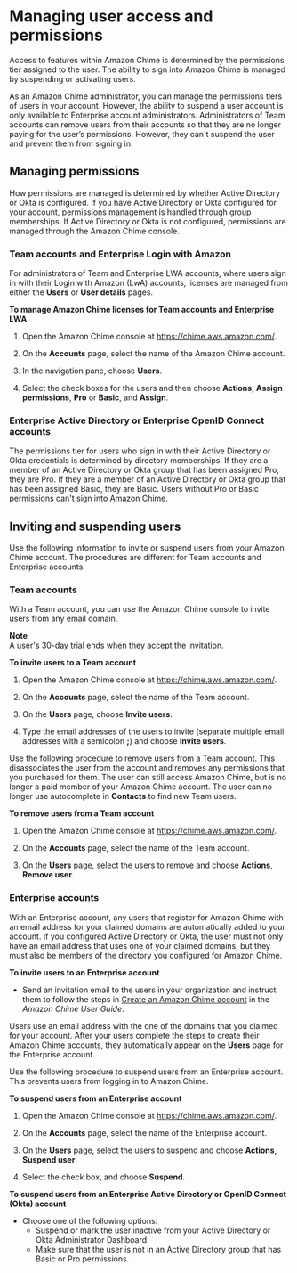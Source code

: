 # Managing user access and permissions<a name="manage-access"></a>

Access to features within Amazon Chime is determined by the permissions tier assigned to the user\. The ability to sign into Amazon Chime is managed by suspending or activating users\. 

As an Amazon Chime administrator, you can manage the permissions tiers of users in your account\. However, the ability to suspend a user account is only available to Enterprise account administrators\. Administrators of Team accounts can remove users from their accounts so that they are no longer paying for the user’s permissions\. However, they can't suspend the user and prevent them from signing in\. 

## Managing permissions<a name="manage-licenses"></a>

How permissions are managed is determined by whether Active Directory or Okta is configured\. If you have Active Directory or Okta configured for your account, permissions management is handled through group memberships\. If Active Directory or Okta is not configured, permissions are managed through the Amazon Chime console\. 

### Team accounts and Enterprise Login with Amazon<a name="manage-team-licenses"></a>

For administrators of Team and Enterprise LWA accounts, where users sign in with their Login with Amazon \(LwA\) accounts, licenses are managed from either the **Users** or **User details** pages\. 

**To manage Amazon Chime licenses for Team accounts and Enterprise LWA**

1. Open the Amazon Chime console at [https://chime\.aws\.amazon\.com/](https://chime.aws.amazon.com)\.

1. On the **Accounts** page, select the name of the Amazon Chime account\.

1. In the navigation pane, choose **Users**\.

1. Select the check boxes for the users and then choose **Actions**, **Assign permissions**, **Pro** or **Basic**, and **Assign**\.

### Enterprise Active Directory or Enterprise OpenID Connect accounts<a name="manage-AD-licenses"></a>

The permissions tier for users who sign in with their Active Directory or Okta credentials is determined by directory memberships\. If they are a member of an Active Directory or Okta group that has been assigned Pro, they are Pro\. If they are a member of an Active Directory or Okta group that has been assigned Basic, they are Basic\. Users without Pro or Basic permissions can't sign into Amazon Chime\.

## Inviting and suspending users<a name="invite-users-team"></a>

Use the following information to invite or suspend users from your Amazon Chime account\. The procedures are different for Team accounts and Enterprise accounts\.

### Team accounts<a name="invite-team"></a>

With a Team account, you can use the Amazon Chime console to invite users from any email domain\.

**Note**  
A user's 30\-day trial ends when they accept the invitation\.

**To invite users to a Team account**

1. Open the Amazon Chime console at [https://chime\.aws\.amazon\.com/](https://chime.aws.amazon.com)\.

1. On the **Accounts** page, select the name of the Team account\.

1. On the **Users** page, choose **Invite users**\.

1. Type the email addresses of the users to invite \(separate multiple email addresses with a semicolon **;**\) and choose **Invite users**\.

Use the following procedure to remove users from a Team account\. This disassociates the user from the account and removes any permissions that you purchased for them\. The user can still access Amazon Chime, but is no longer a paid member of your Amazon Chime account\. The user can no longer use autocomplete in **Contacts** to find new Team users\.

**To remove users from a Team account**

1. Open the Amazon Chime console at [https://chime\.aws\.amazon\.com/](https://chime.aws.amazon.com)\.

1. On the **Accounts** page, select the name of the Team account\.

1. On the **Users** page, select the users to remove and choose **Actions**, **Remove user**\.

### Enterprise accounts<a name="invite-enterprise"></a>

With an Enterprise account, any users that register for Amazon Chime with an email address for your claimed domains are automatically added to your account\. If you configured Active Directory or Okta, the user must not only have an email address that uses one of your claimed domains, but they must also be members of the directory you configured for Amazon Chime\.

**To invite users to an Enterprise account**
+ Send an invitation email to the users in your organization and instruct them to follow the steps in [Create an Amazon Chime account](https://docs.aws.amazon.com/chime/latest/ug/chime-create-account.html) in the *Amazon Chime User Guide*\.

Users use an email address with the one of the domains that you claimed for your account\. After your users complete the steps to create their Amazon Chime accounts, they automatically appear on the **Users** page for the Enterprise account\.

Use the following procedure to suspend users from an Enterprise account\. This prevents users from logging in to Amazon Chime\.

**To suspend users from an Enterprise account**

1. Open the Amazon Chime console at [https://chime\.aws\.amazon\.com/](https://chime.aws.amazon.com)\.

1. On the **Accounts** page, select the name of the Enterprise account\.

1. On the **Users** page, select the users to suspend and choose **Actions**, **Suspend user**\.

1. Select the check box, and choose **Suspend**\.

**To suspend users from an Enterprise Active Directory or OpenID Connect \(Okta\) account**
+ Choose one of the following options:
  + Suspend or mark the user inactive from your Active Directory or Okta Administrator Dashboard\.
  + Make sure that the user is not in an Active Directory group that has Basic or Pro permissions\.